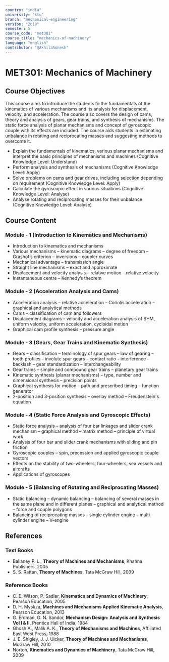 ```yaml
---
country: "india"
university: "ktu"
branch: "mechanical-engineering"
version: "2019"
semester: 5
course_code: "met301"
course_title: "mechanics-of-machinery"
language: "english"
contributor: "@AkhilaSunesh"
---
```

# MET301: Mechanics of Machinery

## Course Objectives

This course aims to introduce the students to the fundamentals of the kinematics of various mechanisms and its analysis for displacement, velocity, and acceleration. The course also covers the design of cams, theory and analysis of gears, gear trains, and synthesis of mechanisms. The static force analysis of planar mechanisms and concept of gyroscopic couple with its effects are included. The course aids students in estimating unbalance in rotating and reciprocating masses and suggesting methods to overcome it.  

* Explain the fundamentals of kinematics, various planar mechanisms and interpret the basic principles of mechanisms and machines (Cognitive Knowledge Level: Understand)  
* Perform analysis and synthesis of mechanisms (Cognitive Knowledge Level: Apply)  
* Solve problems on cams and gear drives, including selection depending on requirement (Cognitive Knowledge Level: Apply)  
* Calculate the gyroscopic effect in various situations (Cognitive Knowledge Level: Analyse)  
* Analyse rotating and reciprocating masses for their unbalance (Cognitive Knowledge Level: Analyse)  

## Course Content

### Module - 1 (Introduction to Kinematics and Mechanisms)
* Introduction to kinematics and mechanisms  
* Various mechanisms – kinematic diagrams – degree of freedom – Grashof’s criterion – inversions – coupler curves  
* Mechanical advantage – transmission angle  
* Straight line mechanisms – exact and approximate  
* Displacement and velocity analysis – relative motion – relative velocity  
* Instantaneous centre – Kennedy’s theorem  

### Module - 2 (Acceleration Analysis and Cams)
* Acceleration analysis – relative acceleration – Coriolis acceleration – graphical and analytical methods  
* Cams – classification of cam and followers  
* Displacement diagrams – velocity and acceleration analysis of SHM, uniform velocity, uniform acceleration, cycloidal motion  
* Graphical cam profile synthesis – pressure angle  

### Module - 3 (Gears, Gear Trains and Kinematic Synthesis)
* Gears – classification – terminology of spur gears – law of gearing – tooth profiles – involute spur gears – contact ratio – interference – backlash – gear standardization – interchangeability  
* Gear trains – simple and compound gear trains – planetary gear trains  
* Kinematic synthesis (planar mechanisms) – type, number and dimensional synthesis – precision points  
* Graphical synthesis for motion – path and prescribed timing – function generator  
* 2-position and 3-position synthesis – overlay method – Freudenstein's equation  

### Module - 4 (Static Force Analysis and Gyroscopic Effects)
* Static force analysis – analysis of four bar linkages and slider crank mechanism – graphical method – matrix method – principle of virtual work  
* Analysis of four bar and slider crank mechanisms with sliding and pin friction  
* Gyroscopic couples – spin, precession and applied gyroscopic couple vectors  
* Effects on the stability of two-wheelers, four-wheelers, sea vessels and aircrafts  
* Applications of gyroscopes  

### Module - 5 (Balancing of Rotating and Reciprocating Masses)
* Static balancing – dynamic balancing – balancing of several masses in the same plane and in different planes – graphical and analytical method – force and couple polygons  
* Balancing of reciprocating masses – single cylinder engine – multi-cylinder engine – V-engine  

## References

### Text Books
* Ballaney P. L., **Theory of Machines and Mechanisms**, Khanna Publishers, 2005  
* S. S. Rattan, **Theory of Machines**, Tata McGraw Hill, 2009  

### Reference Books
* C. E. Wilson, P. Sadler, **Kinematics and Dynamics of Machinery**, Pearson Education, 2005  
* D. H. Myskza, **Machines and Mechanisms Applied Kinematic Analysis**, Pearson Education, 2013  
* G. Erdman, G. N. Sandor, **Mechanism Design: Analysis and Synthesis Vol I & II**, Prentice Hall of India, 1984  
* Ghosh A., Malik A. K., **Theory of Mechanisms and Machines**, Affiliated East West Press, 1988  
* J. E. Shigley, J. J. Uicker, **Theory of Machines and Mechanisms**, McGraw Hill, 2010  
* Norton, **Kinematics and Dynamics of Machinery**, Tata McGraw Hill, 2009  
